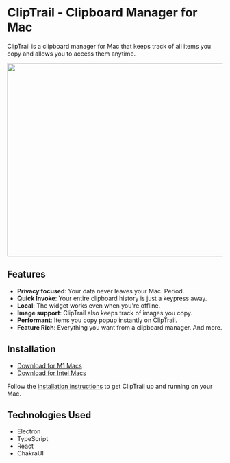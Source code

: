 # ClipTrail - Clipboard Manager for Mac

ClipTrail is a clipboard manager for Mac that keeps track of all items you copy and allows you to access them anytime.


<img src="https://cliptrail.sibi.me/assets/demo.e2915859.gif" width="950" height="450" />


## Features

- **Privacy focused**: Your data never leaves your Mac. Period.
- **Quick Invoke**: Your entire clipboard history is just a keypress away.
- **Local**: The widget works even when you're offline.
- **Image support**: ClipTrail also keeps track of images you copy.
- **Performant**: Items you copy popup instantly on ClipTrail.
- **Feature Rich**: Everything you want from a clipboard manager. And more.

## Installation

- [Download for M1 Macs](https://github.com/sibi-sharanyan/cliptrail-release/raw/master/ClipTrail-4.5.0-arm64-mac.zip)
- [Download for Intel Macs](https://github.com/sibi-sharanyan/cliptrail-release/raw/master/ClipTrail-4.5.0-mac.zip)

Follow the [installation instructions](https://spot-fairy-b98.notion.site/ClipTrail-Instructions-e93186d2b7ae4898b8d3548a3e2fb785) to get ClipTrail up and running on your Mac.


## Technologies Used

- Electron
- TypeScript
- React
- ChakraUI
